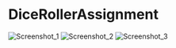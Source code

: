 # DiceRollerAssignment
![Screenshot_1](https://user-images.githubusercontent.com/80212869/147311246-bef10f27-3266-4c96-af8e-d07c95d05f04.png)
![Screenshot_2](https://user-images.githubusercontent.com/80212869/147311250-437e1208-10db-493a-93ab-d19f4a25a7d5.png)
![Screenshot_3](https://user-images.githubusercontent.com/80212869/147311251-e0f170b7-aef9-4598-9de8-4abd10af8e24.png)
